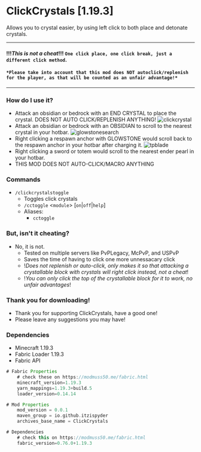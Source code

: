 # ClickCrystals [1.19.3]
Allows you to crystal easier, by using left click to both place and detonate crystals.

----------------------------------------------------------------------------------
#### !!!***This is not a cheat***!!! `One click place, one click break, just a different click method`.
#### `*Please take into account that this mod does NOT autoclick/replenish for the player, as that will be counted as an unfair advantage!*`
----------------------------------------------------------------------------------

### How do I use it?
- Attack an obsidian or bedrock with an END CRYSTAL to place the crystal. DOES NOT AUTO CLICK/REPLENISH ANYTHING!
![clickcrystal](/assets/gif/clickcrystal.gif)
- Attack an obsidian or bedrock with an OBSIDIAN to scroll to the nearest crystal in your hotbar.
![glowstonesearch](/assets/gif/glowstonesearch.gif)
- Right clicking a respawn anchor with GLOWSTONE would scroll back to the respawn anchor in your hotbar after charging it.
![tpblade](/assets/gif/tpblade.gif)
- Right clicking a sword or totem would scroll to the nearest ender pearl in your hotbar.
- THIS MOD DOES NOT AUTO-CLICK/MACRO ANYTHING

### Commands
- `/clickcrystalstoggle`
  - Toggles click crystals
  - `/cctoggle` <`module`> [`on`|`off`|`help`]
  - Aliases: 
    - `cctoggle`

### But, isn't it cheating?
- No, it is not.
  - Tested on multiple servers like PvPLegacy, McPvP, and USPvP
  - Saves the time of having to click one more unnessacary click
  - !*Does not replenish or auto-click, only makes it so that attacking a crystallable block with crystals will right click instead, not a cheat*!
  - !*You can only click the top of the crystallable block for it to work, no unfair advantages*!
  
### Thank you for downloading!
- Thank you for supporting ClickCrystals, have a good one!
- Please leave any suggestions you may have!

  
### Dependencies
- Minecraft 1.19.3
- Fabric Loader 1.19.3
- Fabric API 

```gradle
# Fabric Properties
	# check these on https://modmuss50.me/fabric.html
	minecraft_version=1.19.3
	yarn_mappings=1.19.3+build.5
	loader_version=0.14.14

# Mod Properties
	mod_version = 0.0.1
	maven_group = io.github.itzispyder
	archives_base_name = ClickCrystals

# Dependencies
	# check this on https://modmuss50.me/fabric.html
	fabric_version=0.76.0+1.19.3
```
